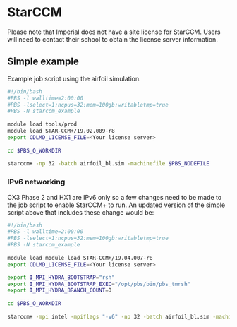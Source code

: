 # StarCCM

Please note that Imperial does not have a site license for StarCCM. Users will need to contact their school to obtain the license server information.

## Simple example

Example job script using the airfoil simulation. 

```bash
#!/bin/bash
#PBS -l walltime=2:00:00
#PBS -lselect=1:ncpus=32:mem=100gb:writabletmp=true
#PBS -N starccm_example
 
module load tools/prod
module load STAR-CCM+/19.02.009-r8
export CDLMD_LICENSE_FILE=<Your license server>
 
cd $PBS_O_WORKDIR
 
starccm+ -np 32 -batch airfoil_bl.sim -machinefile $PBS_NODEFILE
```

### IPv6 networking

CX3 Phase 2 and HX1 are IPv6 only so a few changes need to be made to the job script to enable StarCCM+ to run. An updated version of the simple script above that includes these change would be:


```bash
#!/bin/bash
#PBS -l walltime=2:00:00
#PBS -lselect=1:ncpus=32:mem=100gb:writabletmp=true
#PBS -N starccm_example
 
module load module load STAR-CCM+/19.04.007-r8
export CDLMD_LICENSE_FILE=<Your license server>

export I_MPI_HYDRA_BOOTSTRAP="rsh"
export I_MPI_HYDRA_BOOTSTRAP_EXEC="/opt/pbs/bin/pbs_tmrsh"
export I_MPI_HYDRA_BRANCH_COUNT=0
 
cd $PBS_O_WORKDIR
 
starccm+ -mpi intel -mpiflags "-v6" -np 32 -batch airfoil_bl.sim -machinefile $PBS_NODEFILE
```
